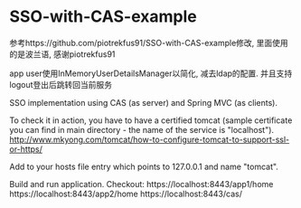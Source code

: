 SSO-with-CAS-example
====================

参考https://github.com/piotrekfus91/SSO-with-CAS-example修改, 里面使用的是波兰语, 感谢piotrekfus91

app user使用InMemoryUserDetailsManager以简化, 减去ldap的配置. 并且支持logout登出后跳转回当前服务


SSO implementation using CAS (as server) and Spring MVC (as clients).

To check it in action, you have to have a certified tomcat (sample certificate you can find in main directory - the name of the service is "localhost").
http://www.mkyong.com/tomcat/how-to-configure-tomcat-to-support-ssl-or-https/

Add to your hosts file entry which points to 127.0.0.1 and name "tomcat".

Build and run application. Checkout:
https://localhost:8443/app1/home
https://localhost:8443/app2/home
https://localhost:8443/cas/

